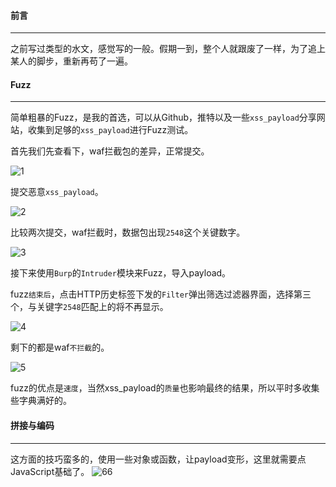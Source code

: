 #### 前言
- - -
之前写过类型的水文，感觉写的一般。假期一到，整个人就跟废了一样，为了追上某人的脚步，重新再苟了一遍。

#### Fuzz
- - -
简单粗暴的Fuzz，是我的首选，可以从Github，推特以及一些`xss_payload`分享网站，收集到足够的`xss_payload`进行Fuzz测试。

首先我们先查看下，waf拦截包的差异，正常提交。

![1](https://i.loli.net/2019/07/15/5d2c7e84d1d3761538.png)

提交恶意`xss_payload`。

![2](https://i.loli.net/2019/07/15/5d2c7efa4be6490534.png)

比较两次提交，waf拦截时，数据包出现`2548`这个关键数字。

![3](https://i.loli.net/2019/07/15/5d2c7f5c162d385337.png)

接下来使用`Burp`的`Intruder`模块来Fuzz，导入payload。

fuzz`结束后`，点击HTTP历史标签下发的`Filter`弹出筛选过滤器界面，选择第三个，与关键字`2548`匹配上的将不再显示。

![4](https://i.loli.net/2019/07/15/5d2c814ba217a15648.png)

剩下的都是waf`不拦截`的。

![5](https://i.loli.net/2019/07/15/5d2c82565ff5f94398.png)

fuzz的优点是`速度`，当然xss_payload的`质量`也影响最终的结果，所以平时多收集些字典满好的。

#### 拼接与编码
- - -
这方面的技巧蛮多的，使用一些对象或函数，让payload变形，这里就需要点JavaScript基础了。
![66](https://i.loli.net/2019/07/15/5d2c8678ab65915545.jpg)


 
